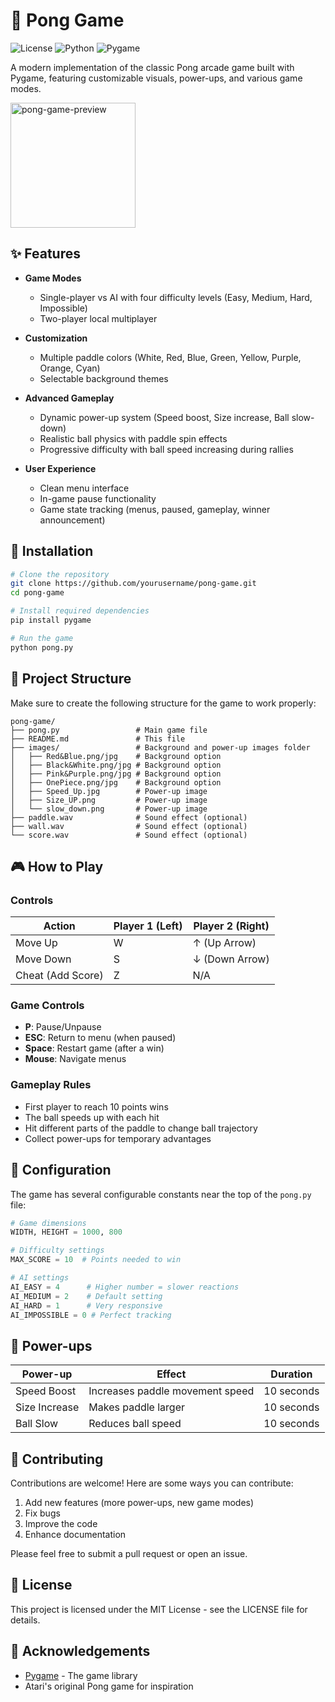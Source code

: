 # 🏓 Pong Game

![License](https://img.shields.io/badge/license-MIT-blue.svg)
![Python](https://img.shields.io/badge/python-3.6%2B-blue.svg)
![Pygame](https://img.shields.io/badge/pygame-2.0.0%2B-green.svg)

A modern implementation of the classic Pong arcade game built with Pygame, featuring customizable visuals, power-ups, and various game modes.

<img width="200" alt="pong-game-preview" src="https://github.com/user-attachments/assets/1ad53bc0-a8da-4e6f-97e8-615427d8498c" />

## ✨ Features

- **Game Modes**
  - Single-player vs AI with four difficulty levels (Easy, Medium, Hard, Impossible)
  - Two-player local multiplayer
  
- **Customization**
  - Multiple paddle colors (White, Red, Blue, Green, Yellow, Purple, Orange, Cyan)
  - Selectable background themes
  
- **Advanced Gameplay**
  - Dynamic power-up system (Speed boost, Size increase, Ball slow-down)
  - Realistic ball physics with paddle spin effects
  - Progressive difficulty with ball speed increasing during rallies
  
- **User Experience**
  - Clean menu interface
  - In-game pause functionality
  - Game state tracking (menus, paused, gameplay, winner announcement)

## 🚀 Installation

```bash
# Clone the repository
git clone https://github.com/yourusername/pong-game.git
cd pong-game

# Install required dependencies
pip install pygame

# Run the game
python pong.py
```

## 📁 Project Structure

Make sure to create the following structure for the game to work properly:

```
pong-game/
├── pong.py                 # Main game file
├── README.md               # This file
├── images/                 # Background and power-up images folder
│   ├── Red&Blue.png/jpg    # Background option
│   ├── Black&White.png/jpg # Background option
│   ├── Pink&Purple.png/jpg # Background option
│   ├── OnePiece.png/jpg    # Background option
│   ├── Speed_Up.jpg        # Power-up image
│   ├── Size_UP.png         # Power-up image
│   └── slow_down.png       # Power-up image
├── paddle.wav              # Sound effect (optional)
├── wall.wav                # Sound effect (optional)
└── score.wav               # Sound effect (optional)
```

## 🎮 How to Play

### Controls

| Action | Player 1 (Left) | Player 2 (Right) |
|--------|----------------|------------------|
| Move Up | W | ↑ (Up Arrow) |
| Move Down | S | ↓ (Down Arrow) |
| Cheat (Add Score) | Z | N/A |

### Game Controls
- **P**: Pause/Unpause
- **ESC**: Return to menu (when paused)
- **Space**: Restart game (after a win)
- **Mouse**: Navigate menus

### Gameplay Rules
- First player to reach 10 points wins
- The ball speeds up with each hit
- Hit different parts of the paddle to change ball trajectory
- Collect power-ups for temporary advantages

## 🔧 Configuration

The game has several configurable constants near the top of the `pong.py` file:

```python
# Game dimensions
WIDTH, HEIGHT = 1000, 800

# Difficulty settings
MAX_SCORE = 10  # Points needed to win

# AI settings
AI_EASY = 4      # Higher number = slower reactions
AI_MEDIUM = 2    # Default setting
AI_HARD = 1      # Very responsive
AI_IMPOSSIBLE = 0 # Perfect tracking
```

## 🌟 Power-ups

| Power-up | Effect | Duration |
|----------|--------|----------|
| Speed Boost | Increases paddle movement speed | 10 seconds |
| Size Increase | Makes paddle larger | 10 seconds |
| Ball Slow | Reduces ball speed | 10 seconds |

## 🤝 Contributing

Contributions are welcome! Here are some ways you can contribute:

1. Add new features (more power-ups, new game modes)
2. Fix bugs
3. Improve the code
4. Enhance documentation

Please feel free to submit a pull request or open an issue.

## 📄 License

This project is licensed under the MIT License - see the LICENSE file for details.

## 🙏 Acknowledgements

- [Pygame](https://www.pygame.org/) - The game library
- Atari's original Pong game for inspiration
